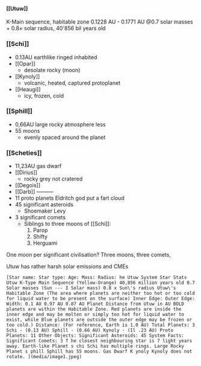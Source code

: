 #### [[Utuw]]
K-Main sequence, habitable zone 0.1228 AU - 0.1771 AU
@0.7 solar masses + 0.8× solar radius, 40'856 bil years old

### [[Schi]]
- 0.13AU earthlike ringed inhabited
- [[Opar]]
	- desolate rocky (moon)
- [[Kynoly]]
	- volcanic, heated, captured protoplanet
- [[Heaugi]]
	- icy, frozen, cold
### [[Sphill]]
- 0,66AU large rocky atmosphere less
- 55 moons
	- evenly spaced around the planet
### [[Scheties]]
- 11,23AU   gas dwarf 
- [[Dirius]]
	- rocky grey not cratered 
- [[Degois]]
- [[Darb]]
~~-------~~
- 11 proto planets
	Eldritch god put a fart cloud
- 45 significant asteroids 
	- Shoemaker Levy
- 3 significant comets
	- Siblings to three moons of [[Schi]]:
		1. Parop
		2. Shifty
		3. Herguami

One moon per significant civilisation?
Three moons, three comets, 

Utuw has rather harsh solar emissions and CMEs

	[Star name: Star type: Age: Mass: Radius: he Utuw System Star Stats Utuw K-Type Main Sequence (Yellow-Orange) 40,856 million years old 0.7 Solar masses (Sun --- I Solar mass) 0.8 x Sun\'s radius Utuw\'s Habitable Zone (The area where planets are neither too hot or too cold for liquid water to be present on the surface) Inner Edge: Outer Edge: Width: 0.1 AU 0.97 AU 0.87 AU Planet Distance from Utuw in AU BOLD planets are within the Habitable Zone. Red planets are inside the inner edge and may be molten or simply too hot for liquid water to exist, while Blue planets are outside the outer edge may be frozen or too cold.) Distance: (For reference, Earth is 1.0 AU) Total Planets: 3 Schi - (0.13 AU) Sphill - (0.66 AU) Kynoly - (Il .23 AU) Proto Planets: 11 Other Objects: Significant Asteroids: 45 System Facts: Significant Comets: 3 T he closest neighbouring star is 7 light years away. Earth-like Planet s chi Schi has multiple rings. Large Rocky Planet s phill Sphill has 55 moons. Gas Dwarf K ynoly Kynoly does not rotate. ](media/image1.jpeg)